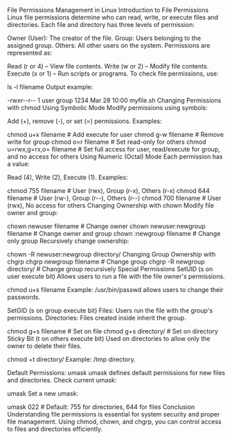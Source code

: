 File Permissions Management in Linux
Introduction to File Permissions
Linux file permissions determine who can read, write, or execute files and directories. Each file and directory has three levels of permission:

Owner (User): The creator of the file.
Group: Users belonging to the assigned group.
Others: All other users on the system.
Permissions are represented as:

Read (r or 4) – View file contents.
Write (w or 2) – Modify file contents.
Execute (x or 1) – Run scripts or programs.
To check file permissions, use:

ls -l filename
Output example:

-rwxr--r-- 1 user group 1234 Mar 28 10:00 myfile.sh
Changing Permissions with chmod
Using Symbolic Mode
Modify permissions using symbols:

Add (+), remove (-), or set (=) permissions.
Examples:

chmod u+x filename  # Add execute for user
chmod g-w filename  # Remove write for group
chmod o=r filename  # Set read-only for others
chmod u=rwx,g=rx,o= filename  # Set full access for user, read/execute for group, and no access for others
Using Numeric (Octal) Mode
Each permission has a value:

Read (4), Write (2), Execute (1).
Examples:

chmod 755 filename  # User (rwx), Group (r-x), Others (r-x)
chmod 644 filename  # User (rw-), Group (r--), Others (r--)
chmod 700 filename  # User (rwx), No access for others
Changing Ownership with chown
Modify file owner and group:

chown newuser filename  # Change owner
chown newuser:newgroup filename  # Change owner and group
chown :newgroup filename  # Change only group
Recursively change ownership:

chown -R newuser:newgroup directory/
Changing Group Ownership with chgrp
chgrp newgroup filename  # Change group
chgrp -R newgroup directory/  # Change group recursively
Special Permissions
SetUID (s on user execute bit)
Allows users to run a file with the file owner's permissions.

chmod u+s filename
Example: /usr/bin/passwd allows users to change their passwords.

SetGID (s on group execute bit)
Files: Users run the file with the group's permissions. Directories: Files created inside inherit the group.

chmod g+s filename  # Set on file
chmod g+s directory/  # Set on directory
Sticky Bit (t on others execute bit)
Used on directories to allow only the owner to delete their files.

chmod +t directory/
Example: /tmp directory.

Default Permissions: umask
umask defines default permissions for new files and directories. Check current umask:

umask
Set a new umask:

umask 022  # Default: 755 for directories, 644 for files
Conclusion
Understanding file permissions is essential for system security and proper file management. Using chmod, chown, and chgrp, you can control access to files and directories efficiently.